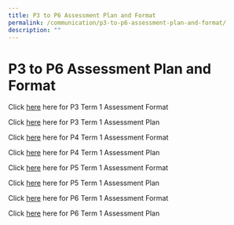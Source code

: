 ```yaml
---
title: P3 to P6 Assessment Plan and Format
permalink: /communication/p3-to-p6-assessment-plan-and-format/
description: ""
---
```

# **P3 to P6 Assessment Plan and Format**

Click [here](/files/Assessment%20Plan%20and%20Format/2023_Term%201_P3_Assessment%20Format.pdf) here for P3 Term 1 Assessment Format

Click [here](/files/2022_P3_Assessment_Info.pdf) here for P3 Term 1 Assessment Plan

Click [here](/files/2022_P3_Assessment_Info.pdf) here for P4 Term 1 Assessment Format 

Click [here](/files/2022_P3_Assessment_Info.pdf) here for P4 Term 1 Assessment Plan
  
Click [here](/files/2022_P3_Assessment_Info.pdf) here for P5 Term 1 Assessment Format 
 
 Click [here](/files/2022_P3_Assessment_Info.pdf) here for P5 Term 1 Assessment Plan
 
Click [here](/files/2022_P3_Assessment_Info.pdf) here for P6 Term 1 Assessment Format

Click [here](/files/2022_P3_Assessment_Info.pdf) here for P6 Term 1 Assessment Plan